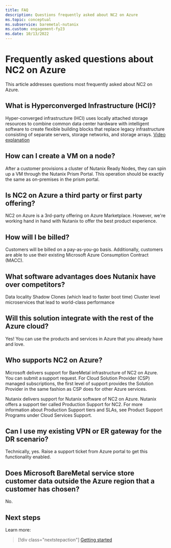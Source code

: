```yaml
---
title: FAQ
description: Questions frequently asked about NC2 on Azure
ms.topic: conceptual
ms.subservice: baremetal-nutanix
ms.custom: engagement-fy23
ms.date: 10/13/2022
---
```


# Frequently asked questions about NC2 on Azure

This article addresses questions most frequently asked about NC2 on Azure.

## What is Hyperconverged Infrastructure (HCI)?

Hyper-converged infrastructure (HCI) uses locally attached storage resources to combine common data center hardware with intelligent software to create flexible building blocks that replace legacy infrastructure consisting of separate servers, storage networks, and storage arrays. [Video explanation](https://www.youtube.com/watch?v=OPYA5-V0yRo)

## How can I create a VM on a node?

After a customer provisions a cluster of Nutanix Ready Nodes, they can spin up a VM through the Nutanix Prism Portal.
This operation should be exactly the same as on-premises in the prism portal.

## Is NC2 on Azure a third party or first party offering?

NC2 on Azure is a 3rd-party offering on Azure Marketplace.
However, we're working hand in hand with Nutanix to offer the best product experience.

## How will I be billed?

Customers will be billed on a pay-as-you-go basis. Additionally, customers are able to use their existing Microsoft Azure Consumption Contract (MACC).

## What software advantages does Nutanix have over competitors?

Data locality
Shadow Clones (which lead to faster boot time)
Cluster level microservices that lead to world-class performance

## Will this solution integrate with the rest of the Azure cloud?

Yes! You can use the products and services in Azure that you already have and love.

## Who supports NC2 on Azure?

Microsoft delivers support for BareMetal infrastructure of NC2 on Azure.
You can submit a support request. For Cloud Solution Provider (CSP) managed subscriptions, the first level of support provides the Solution Provider in the same fashion as CSP does for other Azure services.

Nutanix delivers support for Nutanix software of NC2 on Azure.
Nutanix offers a support tier called Production Support for NC2.
For more information about Production Support tiers and SLAs, see Product Support Programs under Cloud Services Support.

## Can I use my existing VPN or ER gateway for the DR scenario?

Technically, yes. Raise a support ticket from Azure portal to get this functionality enabled.

## Does Microsoft BareMetal service store customer data outside the Azure region that a customer has chosen?

No.

## Next steps

Learn more:

> [!div class="nextstepaction"]
> [Getting started](get-started.md)

